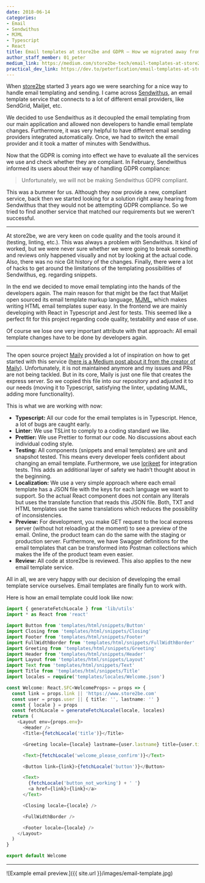 ```yaml
---
date: 2018-06-14
categories:
- Email
- Sendwithus
- MJML
- Typescript
- React
title: Email templates at store2be and GDPR — How we migrated away from Sendwithus
author_staff_member: 01_peter
medium_link: https://medium.com/store2be-tech/email-templates-at-store2be-and-gdpr-how-we-migrated-away-from-sendwithus-e4350b2c24ca
practical_dev_link: https://dev.to/peterfication/email-templates-at-store2be-and-gdprhow-we-migrated-away-from-sendwithus-4go7
---
```


When [store2be](https://www.store2be.com) started 3 years ago we were searching for a nice way to handle email templating and sending. I came across [Sendwithus](https://www.sendwithus.com), an email template service that connects to a lot of different email providers, like SendGrid, Mailjet, etc.

We decided to use Sendwithus as it decoupled the email templating from our main application and allowed non developers to handle email template changes. Furthermore, it was very helpful to have different email sending providers integrated automatically. Once, we had to switch the email provider and it took a matter of minutes with Sendwithus.

Now that the GDPR is coming into effect we have to evaluate all the services we use and check whether they are compliant. In February, Sendwithus informed its users about their way of handling GDPR compliance:

> Unfortunately, we will not be making Sendwithus GDPR compliant.

This was a bummer for us. Although they now provide a new, compliant service, back then we started looking for a solution right away hearing from Sendwithus that they would not be attempting GDPR compliance. So we tried to find another service that matched our requirements but we weren’t successful.

---

At store2be, we are very keen on code quality and the tools around it (testing, linting, etc.). This was always a problem with Sendwithus. It kind of worked, but we were never sure whether we were going to break something and reviews only happened visually and not by looking at the actual code. Also, there was no nice Git history of the changes. Finally, there were a lot of hacks to get around the limitations of the templating possibilities of Sendwithus, eg. regarding snippets.

In the end we decided to move email templating into the hands of the developers again. The main reason for that might be the fact that Mailjet open sourced its email template markup language, [MJML](https://mjml.io), which makes writing HTML email templates super easy. In the frontend we are mainly developing with React in Typescript and Jest for tests. This seemed like a perfect fit for this project regarding code quality, testability and ease of use.

Of course we lose one very important attribute with that approach: All email template changes have to be done by developers again.

---

The open source project [Maily](https://github.com/inventid/maily) provided a lot of inspiration on how to get started with this service ([here is a Medium post about it from the creator of Maily](https://medium.com/@Rogier.Slag/creating-emails-with-the-maily-api-a-how-to-part-1-7f63306a7ad4)). Unfortunately, it is not maintained anymore and my issues and PRs are not being tackled. But in its core, Maily is just one file that creates the express server. So we copied this file into our repository and adjusted it to our needs (moving it to Typescript, satisfying the linter, updating MJML, adding more functionality).

This is what we are working with now:

- **Typescript:** All our code for the email templates is in Typescript. Hence, a lot of bugs are caught early.
- **Linter:** We use TSLint to comply to a coding standard we like.
- **Prettier:** We use Prettier to format our code. No discussions about each individual coding style.
- **Testing:** All components (snippets and email templates) are unit and snapshot tested. This means every developer feels confident about changing an email template. Furthermore, we use [lorikeet](https://github.com/cetra3/lorikeet) for integration tests. This adds an additional layer of safety we hadn’t thought about in the beginning.
- **Localization:** We use a very simple approach where each email template has a JSON file with the keys for each language we want to support. So the actual React component does not contain any literals but uses the translate function that reads this JSON file. Both, TXT and HTML templates use the same translations which reduces the possibility of inconsistencies.
- **Preview:** For development, you make GET request to the local express server (without hot reloading at the moment) to see a preview of the email. Online, the product team can do the same with the staging or production server. Furthermore, we have Swagger definitions for the email templates that can be transformed into Postman collections which makes the life of the product team even easier.
- **Review:** All code at store2be is reviewed. This also applies to the new email template service.


All in all, we are very happy with our decision of developing the email template service ourselves. Email templates are finally fun to work with.

Here is how an email template could look like now:

```typescript
import { generateFetchLocale } from 'lib/utils'
import * as React from 'react'

import Button from 'templates/html/snippets/Button'
import Closing from 'templates/html/snippets/Closing'
import Footer from 'templates/html/snippets/Footer'
import FullWidthBorder from 'templates/html/snippets/FullWidthBorder'
import Greeting from 'templates/html/snippets/Greeting'
import Header from 'templates/html/snippets/Header'
import Layout from 'templates/html/snippets/Layout'
import Text from 'templates/html/snippets/Text'
import Title from 'templates/html/snippets/Title'
import locales = require('templates/locales/Welcome.json')

const Welcome: React.SFC<WelcomeProps> = props => {
  const link = props.link || 'https://www.store2be.com'
  const user = props.user || { title: '', lastname: '' }
  const { locale } = props
  const fetchLocale = generateFetchLocale(locale, locales)
  return (
    <Layout env={props.env}>
      <Header />
      <Title>{fetchLocale('title')}</Title>

      <Greeting locale={locale} lastname={user.lastname} title={user.title} />

      <Text>{fetchLocale('welcome_please_confirm')}</Text>

      <Button link={link}>{fetchLocale('button')}</Button>

      <Text>
        {fetchLocale('button_not_working') + ' '}
        <a href={link}>{link}</a>
      </Text>

      <Closing locale={locale} />

      <FullWidthBorder />

      <Footer locale={locale} />
    </Layout>
  )
}

export default Welcome
```

---

![Example email preview.]({{ site.url }}/images/email-template.jpg)
